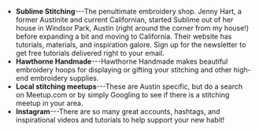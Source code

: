 *  **Sublime Stitching**---The penultimate embroidery shop. Jenny Hart, a former Austinite and current Californian, started Sublime out of her house in Windsor Park, Austin (right around the corner from my house!) before expanding a bit and moving to California. Their website has tutorials, materials, and inspiration galore. Sign up for the newsletter to get free tutorials delivered right to your email.
*  **Hawthorne Handmade**---Hawthorne Handmade makes beautiful embroidery hoops for displaying or gifting your stitching and other high-end embroidery supplies.
*  **Local stitching meetups**---These are Austin specific, but do a search on Meetup.com or by simply Googling to see if there is a stitching meetup in your area.
*  **Instagram**---There are so many great accounts, hashtags, and inspirational videos and tutorials to help support your new habit!